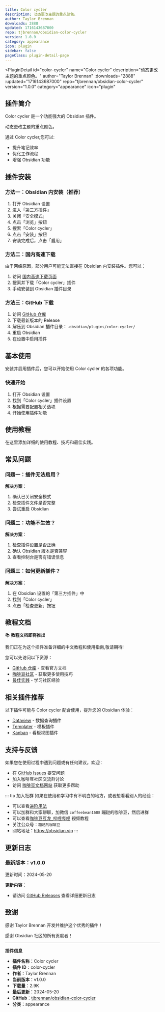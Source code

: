 ```yaml
---
title: Color cycler
description: 动态更改主题的重点颜色。
author: Taylor Brennan
downloads: 2888
updated: 1716143687000
repo: tjbrennan/obsidian-color-cycler
version: 1.0.0
category: appearance
icon: plugin
sidebar: false
pageClass: plugin-detail-page
---
```


<PluginDetail
  id="color-cycler"
  name="Color cycler"
  description="动态更改主题的重点颜色。"
  author="Taylor Brennan"
  :downloads="2888"
  :updated="1716143687000"
  repo="tjbrennan/obsidian-color-cycler"
  version="1.0.0"
  category="appearance"
  icon="plugin"
>

<!-- AUTO_GENERATED_START -->
## 插件简介

Color cycler 是一个功能强大的 Obsidian 插件。

动态更改主题的重点颜色。

通过 Color cycler,您可以:

- 提升笔记效率
- 优化工作流程
- 增强 Obsidian 功能

<!-- AUTO_GENERATED_END -->

<!-- AUTO_GENERATED_START -->
## 插件安装

### 方法一：Obsidian 内安装（推荐）

1. 打开 Obsidian 设置
2. 进入「第三方插件」
3. 关闭「安全模式」
4. 点击「浏览」按钮
5. 搜索「Color cycler」
6. 点击「安装」按钮
7. 安装完成后，点击「启用」

### 方法二：国内高速下载

由于网络原因，部分用户可能无法直接在 Obsidian 内安装插件。您可以：

1. 访问 [国内高速下载页面](/zh/documentation/obsidian-plugins-download.html)
2. 搜索并下载「Color cycler」插件
3. 手动安装到 Obsidian 插件目录

### 方法三：GitHub 下载

1. 访问 [GitHub 仓库](https://github.com/tjbrennan/obsidian-color-cycler)
2. 下载最新版本的 Release
3. 解压到 Obsidian 插件目录：`.obsidian/plugins/color-cycler/`
4. 重启 Obsidian
5. 在设置中启用插件

## 基本使用

安装并启用插件后，您可以开始使用 Color cycler 的各项功能。

### 快速开始

1. 打开 Obsidian 设置
2. 找到「Color cycler」插件设置
3. 根据需要配置相关选项
4. 开始使用插件功能

<!-- AUTO_GENERATED_END -->

<!-- CUSTOM_CONTENT_START:tutorial -->
## 使用教程

在这里添加详细的使用教程、技巧和最佳实践。

<!-- CUSTOM_CONTENT_END:tutorial -->

<!-- SHARED_CONTENT_START -->
## 常见问题

### 问题一：插件无法启用？

**解决方案**：
1. 确认已关闭安全模式
2. 检查插件文件是否完整
3. 尝试重启 Obsidian

### 问题二：功能不生效？

**解决方案**：
1. 检查插件设置是否正确
2. 确认 Obsidian 版本是否兼容
3. 查看控制台是否有错误信息

### 问题三：如何更新插件？

**解决方案**：
1. 在 Obsidian 设置的「第三方插件」中
2. 找到「Color cycler」
3. 点击「检查更新」按钮

## 教程文档

📚 **教程文档即将推出**

我们正在为这个插件准备详细的中文教程和使用指南,敬请期待!

您可以先访问以下资源：
- [GitHub 仓库](https://github.com/tjbrennan/obsidian-color-cycler) - 查看官方文档
- [咖啡豆社区](/zh/bases/) - 获取更多使用技巧
- [最佳实践](/zh/best-practices/) - 学习社区经验

## 相关插件推荐

以下插件可能与 Color cycler 配合使用，提升您的 Obsidian 体验：

- [Dataview](/zh/plugins/dataview.html) - 数据查询插件
- [Templater](/zh/plugins/templater-obsidian.html) - 模板插件
- [Kanban](/zh/plugins/obsidian-kanban.html) - 看板视图插件

## 支持与反馈

如果您在使用过程中遇到问题或有任何建议，欢迎：

- 在 [GitHub Issues](https://github.com/tjbrennan/obsidian-color-cycler/issues) 提交问题
- 加入咖啡豆社区交流群讨论
- 访问 [咖啡豆文档网站](https://obsidian.vip) 获取更多帮助

::: tip 加入社群
如果在使用和学习中有不明白的地方，或者想看看别人的经验：
- 可以查看[进阶用法](/zh/advanced)
- 可以加群和大家聊聊，加微信 `coffeebean1688` 蹦跶的咖啡豆，然后进群
- 可以查看[咖啡豆豆龙_哔哩哔哩](https://space.bilibili.com/618777356) 视频教程
- 关注公众号：`蹦跶的咖啡豆`
- 网站地址：https://obsidian.vip
:::
<!-- SHARED_CONTENT_END -->

<!-- AUTO_GENERATED_START -->
## 更新日志

### 最新版本：v1.0.0

更新时间：2024-05-20

**更新内容**：
- 请访问 [GitHub Releases](https://github.com/tjbrennan/obsidian-color-cycler/releases) 查看详细更新日志

## 致谢

感谢 Taylor Brennan 开发并维护这个优秀的插件！

感谢 Obsidian 社区的所有贡献者！

---

**插件信息**
- **插件名称**：Color cycler
- **插件 ID**：color-cycler
- **作者**：Taylor Brennan
- **当前版本**：v1.0.0
- **下载量**：2.9K
- **最后更新**：2024-05-20
- **GitHub**：[tjbrennan/obsidian-color-cycler](https://github.com/tjbrennan/obsidian-color-cycler)
- **分类**：appearance
<!-- AUTO_GENERATED_END -->

</PluginDetail>


